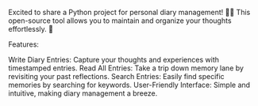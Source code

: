 Excited to share a Python project for personal diary management! 📝✨ This open-source tool allows you to maintain and organize your thoughts effortlessly. 🌟

Features:

Write Diary Entries: Capture your thoughts and experiences with timestamped entries.
Read All Entries: Take a trip down memory lane by revisiting your past reflections.
Search Entries: Easily find specific memories by searching for keywords.
User-Friendly Interface: Simple and intuitive, making diary management a breeze.
